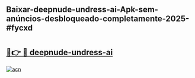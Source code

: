 ## Baixar-deepnude-undress-ai-Apk-sem-anúncios-desbloqueado-completamente-2025-#fycxd

# <h2><a href="https://ainizakaria.my?title=deepnude-undress-ai&ref=22M">🔗👉 🔴 deepnude-undress-ai</a></h2>

[![acn](https://github.com/user-attachments/assets/0f9c940e-d8b0-45ae-aac7-cd30a18b3e1c)](https://ainizakaria.my?title=deepnude-undress-ai&ref=22M)

